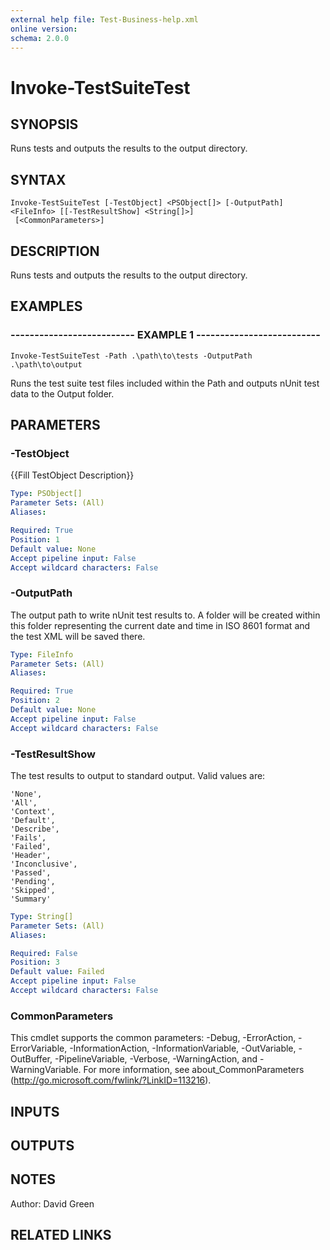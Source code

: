 ```yaml
---
external help file: Test-Business-help.xml
online version: 
schema: 2.0.0
---
```


# Invoke-TestSuiteTest

## SYNOPSIS
Runs tests and outputs the results to the output directory.

## SYNTAX

```
Invoke-TestSuiteTest [-TestObject] <PSObject[]> [-OutputPath] <FileInfo> [[-TestResultShow] <String[]>]
 [<CommonParameters>]
```

## DESCRIPTION
Runs tests and outputs the results to the output directory.

## EXAMPLES

### -------------------------- EXAMPLE 1 --------------------------
```
Invoke-TestSuiteTest -Path .\path\to\tests -OutputPath .\path\to\output
```

Runs the test suite test files included within the Path and outputs nUnit test data to the Output folder.

## PARAMETERS

### -TestObject
{{Fill TestObject Description}}

```yaml
Type: PSObject[]
Parameter Sets: (All)
Aliases: 

Required: True
Position: 1
Default value: None
Accept pipeline input: False
Accept wildcard characters: False
```

### -OutputPath
The output path to write nUnit test results to.
A folder will be created within this folder representing the current date and time in ISO 8601 format and the test XML will be saved there.

```yaml
Type: FileInfo
Parameter Sets: (All)
Aliases: 

Required: True
Position: 2
Default value: None
Accept pipeline input: False
Accept wildcard characters: False
```

### -TestResultShow
The test results to output to standard output.
Valid values are:

    'None',
    'All',
    'Context',
    'Default',
    'Describe',
    'Fails',
    'Failed',
    'Header',
    'Inconclusive',
    'Passed',
    'Pending',
    'Skipped',
    'Summary'

```yaml
Type: String[]
Parameter Sets: (All)
Aliases: 

Required: False
Position: 3
Default value: Failed
Accept pipeline input: False
Accept wildcard characters: False
```

### CommonParameters
This cmdlet supports the common parameters: -Debug, -ErrorAction, -ErrorVariable, -InformationAction, -InformationVariable, -OutVariable, -OutBuffer, -PipelineVariable, -Verbose, -WarningAction, and -WarningVariable. For more information, see about_CommonParameters (http://go.microsoft.com/fwlink/?LinkID=113216).

## INPUTS

## OUTPUTS

## NOTES
Author: David Green

## RELATED LINKS

